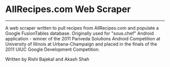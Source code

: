 # AllRecipes.com Web Scraper
***
A web scraper written to pull recipes from AllRecipes.com and populate a Google FusionTables database. Originally used for "sous.chef" Android application - winner of the 2011 Pariveda Solutions Android Competition at University of Illinois at Urbana-Champaign and placed in the finals of the 2011 UIUC Google Development Competition.

Written by Rishi Bajekal and Akash Shah
